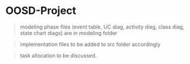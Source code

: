 # OOSD-Project

> modeling phase files (event table, UC diag, activity diag, class diag, state chart diags) are in modeling folder

> implementation files to be added to src folder accordingly

> task allocation to be discussed.


